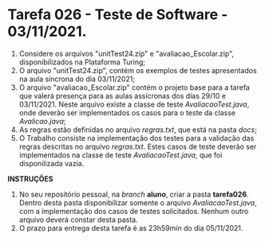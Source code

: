# Tarefa 026 - Teste de Software - 03/11/2021.

1. Considere os arquivos "unitTest24.zip" e "avaliacao_Escolar.zip", disponibilizados na Plataforma Turing;
2. O arquivo "unitTest24.zip", contém os exemplos de testes apresentados na aula síncrona do dia 03/11/2021;
3. O arquivo "avaliacao_Escolar.zip" contém o projeto base para a tarefa que valerá presença para as aulas assícronas dos dias 29/10 e 03/11/2021. Neste arquivo existe a classe de teste _AvaliacaoTest.java_, onde deverão ser implementados os casos para o teste da classe _Avalicao.java_;
4. As regras estão definidas no arquivo _regras.txt_, que está na pasta _docs_;
5. O Trabalho consiste na implementação dos testes para a validação das regras descritas no arquivo _regras.txt_. Estes casos de teste deverão ser implementados na classe de teste _AvaliacaoTest.java_, que foi disponilizada vazia.

**INSTRUÇÕES**
1. No seu repositório pessoal, na _branch_ **aluno**, criar a pasta **tarefa026**. Dentro desta pasta disponibilizar somente o arquivo _AvaliacaoTest.java_, com a implementação dos casos de testes solicitados. Nenhum outro arquivo deverá constar desta pasta.
2. O prazo para entrega desta tarefa é as 23h59min do dia 05/11/2021.
